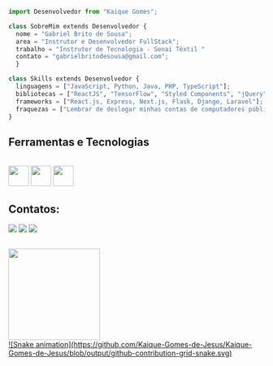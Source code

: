 
```python
import Desenvolvedor from "Kaique Gomes";

class SobreMim extends Desenvolvedor {
  nome = "Gabriel Brito de Sousa";
  area = "Instrutor e Desenvolvedor FullStack";
  trabalho = "Instrutor de Tecnologia - Senai Têxtil "
  contato = "gabrielbritodesousa@gmail.com";
  }

class Skills extends Desenvolvedor {
  linguagens = ["JavaScript, Python, Java, PHP, TypeScript"];
  bibliotecas = ["ReactJS", "TensorFlow", "Styled Components", "jQuery", "Bootstrap"];
  frameworks = ["React.js, Express, Next.js, Flask, Django, Laravel"];
  fraquezas = ["Lembrar de deslogar minhas contas de computadores públicos"];
}
```
## Ferramentas e Tecnologias
<div style="display: inline_block"><br>
 

  <img loading="lazy" src="https://cdn.jsdelivr.net/gh/devicons/devicon/icons/git/git-original.svg" width="40" height="40"/>
  <img src="https://cdn.jsdelivr.net/gh/devicons/devicon@latest/icons/github/github-original-wordmark.svg" width="40" height="40"/>
  <img src="https://cdn.jsdelivr.net/gh/devicons/devicon@latest/icons/python/python-original.svg" width="40" height="40"/>
 
          
           
  
</div>

## Contatos:

<div>
  <a href="https://instagram.com/Kaique Gomes" target="_blank"><img loading="lazy" src="https://img.shields.io/badge/-Instagram-%23E4405F?style=for-the-badge&logo=instagram&logoColor=white" target="_blank"></a>
  <a href = "mailto:contato@kgjesus2299@gmail.com"><img loading="lazy" src="https://img.shields.io/badge/Gmail-D14836?style=for-the-badge&logo=gmail&logoColor=white" target="_blank"></a>
  <a href="https://www.linkedin.com/in/seu-usuário-linkedln-aqui" target="_blank"><img loading="lazy" src="https://img.shields.io/badge/-LinkedIn-%230077B5?style=for-the-badge&logo=linkedin&logoColor=white" target="_blank"></a>   
</div>

##

<div>
  
  <a href="https://github.com/Kaique-Gomes-de-Jesus">
  <img loading="lazy" height="180em" src="https://github-readme-stats.vercel.app/api?username=Kaique-Gomes-de-Jesus&show_icons=true&theme=dracula&include_all_commits=true&count_private=true"/>
    
</div>
![Snake animation](https://github.com/Kaique-Gomes-de-Jesus/Kaique-Gomes-de-Jesus/blob/output/github-contribution-grid-snake.svg)
